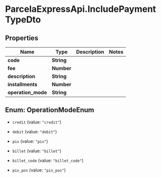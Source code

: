 # ParcelaExpressApi.IncludePaymentTypeDto

## Properties

Name | Type | Description | Notes
------------ | ------------- | ------------- | -------------
**code** | **String** |  | 
**fee** | **Number** |  | 
**description** | **String** |  | 
**installments** | **Number** |  | 
**operation_mode** | **String** |  | 



## Enum: OperationModeEnum


* `credit` (value: `"credit"`)

* `debit` (value: `"debit"`)

* `pix` (value: `"pix"`)

* `billet` (value: `"billet"`)

* `billet_code` (value: `"billet_code"`)

* `pix_pos` (value: `"pix_pos"`)




